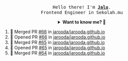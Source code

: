 <p align="center">
  <br />
  <samp>
    Hello there! I'm
    <b
      ><a
        rel="nofollow noopener noreferrer"
        target="_blank"
        href="https://jaluwibowo.id"
        >Jalu</a
      ></b
    >. <br />Frontend Engineer in Sekolah.mu<br />
  </samp>
</p>

<details align="center">
  <summary>
    <b>Want to know me? 🤔</b>
  </summary>
  <samp>
  <b><h2 style="color:#228B22"> 👇 L E T ' S &nbsp; G O 👇 </h2></b>

  <div style="display: flex; align-items: center;">
    <img src="https://raw.githubusercontent.com/jarooda/jarooda/main/assets/line-md--linkedin.svg" alt="linkedin logo">
    <a
      rel="nofollow noopener noreferrer"
      target="_blank"
      href="https://www.linkedin.com/in/jaluwibowoaji/">
      Jalu Wibowo Aji
    </a>
  </div>

  <div style="display: flex; align-items: center;">
    <img src="https://raw.githubusercontent.com/jarooda/jarooda/main/assets/line-md--twitter-x-alt.svg" alt="x logo">
    <a
      rel="nofollow noopener noreferrer"
      target="_blank"
      href="https://x.com/jaluwibowoaji">
      @jaluwibowo
    </a>
  </div>

  <div style="display: flex; align-items: center;">
    <img src="https://raw.githubusercontent.com/jarooda/jarooda/main/assets/line-md--email.svg" alt="email logo">
    <a
      rel="nofollow noopener noreferrer"
      target="_blank"
      href="https://www.jaluwibowo.id/#contactme">
      me@jaluwibowo.id
    </a>
  </div>
  </samp>
</details>

<!--START_SECTION:activity-->
1. 🎉 Merged PR [#66](https://github.com/jarooda/jarooda.github.io/pull/66) in [jarooda/jarooda.github.io](https://github.com/jarooda/jarooda.github.io)
2. 💪 Opened PR [#66](https://github.com/jarooda/jarooda.github.io/pull/66) in [jarooda/jarooda.github.io](https://github.com/jarooda/jarooda.github.io)
3. 🎉 Merged PR [#65](https://github.com/jarooda/jarooda.github.io/pull/65) in [jarooda/jarooda.github.io](https://github.com/jarooda/jarooda.github.io)
4. 💪 Opened PR [#65](https://github.com/jarooda/jarooda.github.io/pull/65) in [jarooda/jarooda.github.io](https://github.com/jarooda/jarooda.github.io)
5. 🎉 Merged PR [#64](https://github.com/jarooda/jarooda.github.io/pull/64) in [jarooda/jarooda.github.io](https://github.com/jarooda/jarooda.github.io)
<!--END_SECTION:activity-->
